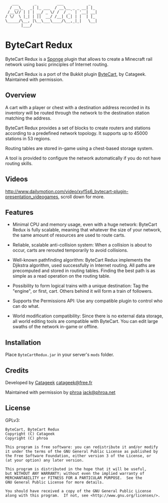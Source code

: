 ```
   ___       _         ___           _
  / __\_   _| |_ ___  / __\__ _ _ __| |_
 /__\// | | | __/ _ \/ /  / _` | '__| __|
/ \/  \ |_| | ||  __/ /__| (_| | |  | |_
\_____/\__, |\__\___\____/\__,_|_|   \__|
       |___/
```

# ByteCart Redux

ByteCart Redux is a [Sponge](https://spongepowered.org) plugin that allows to create a Minecraft rail network using basic principles of Internet routing.

ByteCart Redux is a port of the Bukkit plugin [ByteCart](https://github.com/catageek/ByteCart), by Catageek. Maintained with permission.

## Overview

A cart with a player or chest with a destination address recorded in its inventory will be
routed through the network to the destination station matching the address.

ByteCart Redux provides a set of blocks to create routers and stations according to a predefined network topology.
It supports up to 45000 stations in 53 regions.

Routing tables are stored in-game using a chest-based storage system.

A tool is provided to configure the network automatically if you do not have routing skills.

## Videos

http://www.dailymotion.com/video/xyf5s6_bytecart-plugin-presentation_videogames, scroll down for more.

## Features

* Minimal CPU and memory usage, even with a huge network: ByteCart Redux is fully scalable, meaning that whatever the size of your network, the same amount of resources are used to route carts.

* Reliable, scalable anti-collision system: When a collision is about to occur, carts are rerouted temporarily to avoid collisions.

* Well-known pathfinding algorithm: ByteCart Redux implements the Djikstra algorithm, used successfully in Internet routing. All paths are precomputed and stored in routing tables. Finding the best path is as simple as a read operation on the routing table.

* Possibility to form logical trains with a unique destination: Tag the "engine", or first, cart. Others behind it will form a train of followers.

* Supports the Permissions API: Use any compatible plugin to control who can do what.

* World modification compatibility: Since there is no external data storage, all world editing tools are compatible with ByteCart. You can edit large swaths of the network in-game or offline.

## Installation

Place `ByteCartRedux.jar` in your server's `mods` folder.

## Credits

Developed by [Catageek](https://github.com/catageek) <catageek@free.fr>

Maintained with permission by [phroa](https://github.com/phroa) <jack@phroa.net>

## License

GPLv3:

```
ByteCart, ByteCart Redux
Copyright (C) Catageek
Copyright (C) phroa

This program is free software: you can redistribute it and/or modify
it under the terms of the GNU General Public License as published by
the Free Software Foundation, either version 3 of the License, or
(at your option) any later version.

This program is distributed in the hope that it will be useful,
but WITHOUT ANY WARRANTY; without even the implied warranty of
MERCHANTABILITY or FITNESS FOR A PARTICULAR PURPOSE.  See the
GNU General Public License for more details.

You should have received a copy of the GNU General Public License
along with this program.  If not, see <http://www.gnu.org/licenses/>.
```
